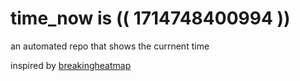 # time_now is (( 1714748400994 ))

an automated repo that shows the currnent time

inspired by [breakingheatmap](https://github.com/breakingheatmap/breakingheatmap)